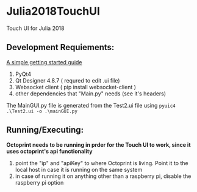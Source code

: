  Julia2018TouchUI
==================
Touch UI for Julia 2018

## Development Requiements:

[ A simple getting started guide](https://nikolak.com/pyqt-qt-designer-getting-started/)


1. PyQt4
2. Qt Designer 4.8.7 ( requred to edit .ui file)
3. Websocket client ( pip install websocket-client )
4. other dependencies that "Main.py" needs (see it's headers)

The MainGUI.py file is generated from the Test2.ui file using
 ```pyuic4 .\Test2.ui -o .\mainGUI.py```



## Running/Executing:

**Octoprint needs to be running in prder for the Touch UI to work, since it uses octoprint's api functionality**

1. point the "ip"  and "apiKey" to where Octoprint is living. Point it to the local host in case it is running on the same system
2. in case of running it on anything other than a raspberry pi, disable the raspberry pi option




